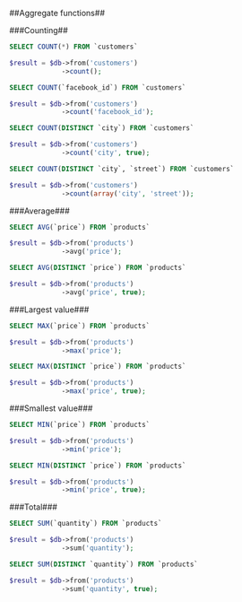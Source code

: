 ##Aggregate functions##

###Counting##

```sql
SELECT COUNT(*) FROM `customers`
```

```php
$result = $db->from('customers')
             ->count();
```

```sql
SELECT COUNT(`facebook_id`) FROM `customers`
```

```php
$result = $db->from('customers')
             ->count('facebook_id');
```

```sql
SELECT COUNT(DISTINCT `city`) FROM `customers`
```

```php
$result = $db->from('customers')
             ->count('city', true);
```

```sql
SELECT COUNT(DISTINCT `city`, `street`) FROM `customers`
```

```php
$result = $db->from('customers')
             ->count(array('city', 'street'));
```

###Average###

```sql
SELECT AVG(`price`) FROM `products`
```

```php
$result = $db->from('products')
             ->avg('price');
```

```sql
SELECT AVG(DISTINCT `price`) FROM `products`
```

```php
$result = $db->from('products')
             ->avg('price', true);
```

###Largest value###

```sql
SELECT MAX(`price`) FROM `products`
```

```php
$result = $db->from('products')
             ->max('price');
```

```sql
SELECT MAX(DISTINCT `price`) FROM `products`
```

```php
$result = $db->from('products')
             ->max('price', true);
```

###Smallest value###

```sql
SELECT MIN(`price`) FROM `products`
```

```php
$result = $db->from('products')
             ->min('price');
```

```sql
SELECT MIN(DISTINCT `price`) FROM `products`
```

```php
$result = $db->from('products')
             ->min('price', true);
```

###Total###

```sql
SELECT SUM(`quantity`) FROM `products`
```

```php
$result = $db->from('products')
             ->sum('quantity');
```

```sql
SELECT SUM(DISTINCT `quantity`) FROM `products`
```

```php
$result = $db->from('products')
             ->sum('quantity', true);
```